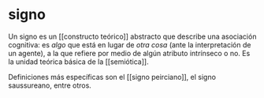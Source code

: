 # signo
Un signo es un [[constructo teórico]] abstracto que describe una asociación cognitiva: es *algo* que está en lugar de *otra cosa* (ante la interpretación de un agente), a la que refiere por medio de algún atributo intrínseco o no. Es la unidad teórica básica de la [[semiótica]].

Definiciones más específicas son el [[signo peirciano]], el signo saussureano, entre otros.
